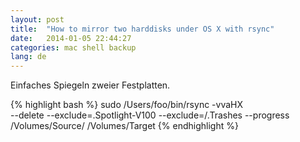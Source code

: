 ```yaml
---
layout: post
title:  "How to mirror two harddisks under OS X with rsync"
date:   2014-01-05 22:44:27
categories: mac shell backup
lang: de
---
```


Einfaches Spiegeln zweier Festplatten.

{% highlight bash %}
sudo /Users/foo/bin/rsync -vvaHX \
 --delete --exclude=.Spotlight-V100 --exclude=/.Trashes --progress \
 /Volumes/Source/ /Volumes/Target
{% endhighlight %}
